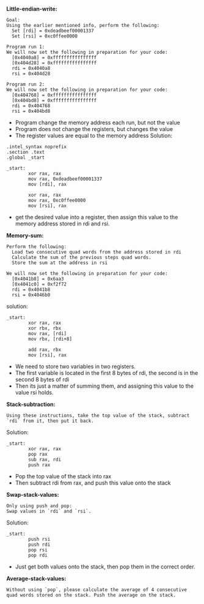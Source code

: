 
**Little-endian-write:**
```
Goal:
Using the earlier mentioned info, perform the following:
  Set [rdi] = 0xdeadbeef00001337
  Set [rsi] = 0xc0ffee0000

Program run 1:
We will now set the following in preparation for your code:
  [0x4040a8] = 0xffffffffffffffff
  [0x404d28] = 0xffffffffffffffff
  rdi = 0x4040a8
  rsi = 0x404d28

Program run 2:
We will now set the following in preparation for your code:
  [0x404768] = 0xffffffffffffffff
  [0x404bd8] = 0xffffffffffffffff
  rdi = 0x404768
  rsi = 0x404bd8
```
- Program change the memory address each run, but not the value
- Program does not change the registers, but changes the value 
- The register values are equal to the memory address 
Solution: 
```
.intel_syntax noprefix
.section .text
.global _start

_start:
        xor rax, rax
        mov rax, 0xdeadbeef00001337
        mov [rdi], rax

        xor rax, rax
        mov rax, 0xc0ffee0000
        mov [rsi], rax

```
- get the desired value into a register, then assign this value to the memory address stored in rdi and rsi. 


**Memory-sum:**
```
Perform the following:
  Load two consecutive quad words from the address stored in rdi
  Calculate the sum of the previous steps quad words.
  Store the sum at the address in rsi

We will now set the following in preparation for your code:
  [0x4041b8] = 0x6aa3
  [0x4041c0] = 0xf2f72
  rdi = 0x4041b8
  rsi = 0x4046b0
```

solution:
```
_start:
        xor rax, rax
        xor rbx, rbx
        mov rax, [rdi]
        mov rbx, [rdi+8]

        add rax, rbx
        mov [rsi], rax
```
- We need to store two variables in two registers.
- The first variable is located in the first 8 bytes of rdi, the second is in the second 8 bytes of rdi 
- Then its just a matter of summing them, and assigning this value to the value rsi holds. 

**Stack-subtraction:**
```
Using these instructions, take the top value of the stack, subtract `rdi` from it, then put it back.
```

Solution:
```
_start:
        xor rax, rax
        pop rax
        sub rax, rdi
        push rax
```
- Pop the top value of the stack into rax 
- Then subtract rdi from rax, and push this value onto the stack 

**Swap-stack-values:**
```
Only using push and pop:
Swap values in `rdi` and `rsi`.
```

Solution:
```
_start:
        push rsi
        push rdi
        pop rsi
        pop rdi
```
- Just get both values onto the stack, then pop them in the correct order. 

**Average-stack-values:**
```
Without using `pop`, please calculate the average of 4 consecutive quad words stored on the stack. Push the average on the stack.
```



